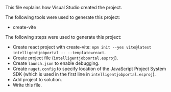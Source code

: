 This file explains how Visual Studio created the project.

The following tools were used to generate this project:
- create-vite

The following steps were used to generate this project:
- Create react project with create-vite: `npm init --yes vite@latest intelligentjobportal -- --template=react`.
- Create project file (`intelligentjobportal.esproj`).
- Create `launch.json` to enable debugging.
- Create `nuget.config` to specify location of the JavaScript Project System SDK (which is used in the first line in `intelligentjobportal.esproj`).
- Add project to solution.
- Write this file.
